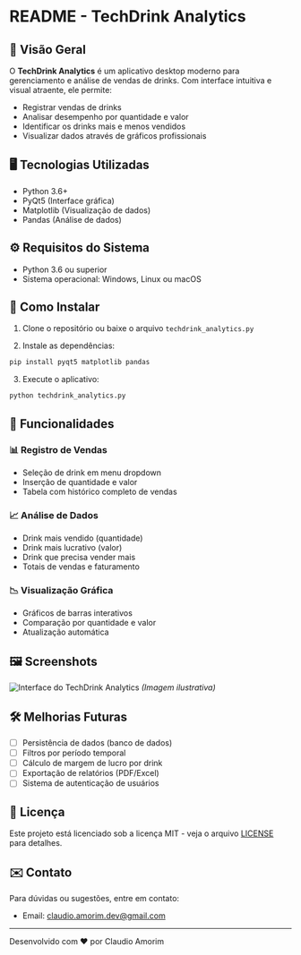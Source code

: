 # README - TechDrink Analytics

## 📌 Visão Geral

O **TechDrink Analytics** é um aplicativo desktop moderno para gerenciamento e análise de vendas de drinks. Com interface intuitiva e visual atraente, ele permite:

- Registrar vendas de drinks
- Analisar desempenho por quantidade e valor
- Identificar os drinks mais e menos vendidos
- Visualizar dados através de gráficos profissionais

## 🖥️ Tecnologias Utilizadas

- Python 3.6+
- PyQt5 (Interface gráfica)
- Matplotlib (Visualização de dados)
- Pandas (Análise de dados)

## ⚙️ Requisitos do Sistema

- Python 3.6 ou superior
- Sistema operacional: Windows, Linux ou macOS

## 🚀 Como Instalar

1. Clone o repositório ou baixe o arquivo `techdrink_analytics.py`

2. Instale as dependências:
```bash
pip install pyqt5 matplotlib pandas
```

3. Execute o aplicativo:
```bash
python techdrink_analytics.py
```

## 🎯 Funcionalidades

### 📊 Registro de Vendas
- Seleção de drink em menu dropdown
- Inserção de quantidade e valor
- Tabela com histórico completo de vendas

### 📈 Análise de Dados
- Drink mais vendido (quantidade)
- Drink mais lucrativo (valor)
- Drink que precisa vender mais
- Totais de vendas e faturamento

### 📉 Visualização Gráfica
- Gráficos de barras interativos
- Comparação por quantidade e valor
- Atualização automática

## 🖼️ Screenshots

![Interface do TechDrink Analytics](https://via.placeholder.com/800x500/2c3e50/ecf0f1?text=TechDrink+Analytics+Interface) *(Imagem ilustrativa)*

## 🛠️ Melhorias Futuras

- [ ] Persistência de dados (banco de dados)
- [ ] Filtros por período temporal
- [ ] Cálculo de margem de lucro por drink
- [ ] Exportação de relatórios (PDF/Excel)
- [ ] Sistema de autenticação de usuários

## 📄 Licença

Este projeto está licenciado sob a licença MIT - veja o arquivo [LICENSE](LICENSE) para detalhes.

## ✉️ Contato

Para dúvidas ou sugestões, entre em contato:

- Email: claudio.amorim.dev@gmail.com

---

Desenvolvido com ❤️ por Claudio Amorim
